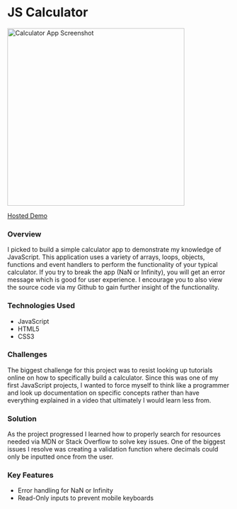 # JS Calculator

<img src='https://www.prostacks.io/imgs/calcscreenshot.png' alt='Calculator App Screenshot' width='400'>

[Hosted Demo](https://www.prostacks.io/calc.html)

### Overview

I picked to build a simple calculator app to demonstrate my knowledge of JavaScript. This application uses a variety of arrays, loops, objects, functions and event handlers to perform the functionality of your typical calculator. If you try to break the app (NaN or Infinity), you will get an error message which is good for user experience. I encourage you to also view the source code via my Github to gain further insight of the functionality.

### Technologies Used

- JavaScript
- HTML5
- CSS3

### Challenges

The biggest challenge for this project was to resist looking up tutorials online on how to specifically build a calculator. Since this was one of my first JavaScript projects, I wanted to force myself to think like a programmer and look up documentation on specific concepts rather than have everything explained in a video that ultimately I would learn less from.

### Solution

As the project progressed I learned how to properly search for resources needed via MDN or Stack Overflow to solve key issues. One of the biggest issues I resolve was creating a validation function where decimals could only be inputted once from the user.

### Key Features

- Error handling for NaN or Infinity
- Read-Only inputs to prevent mobile keyboards
